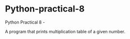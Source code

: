 # Python-practical-8
Python Practical 8 -

A program that prints multiplication table of a given number.
